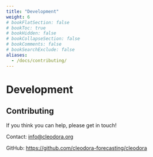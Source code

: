 ```yaml
---
title: "Development"
weight: 6
# bookFlatSection: false
# bookToc: true
# bookHidden: false
# bookCollapseSection: false
# bookComments: false
# bookSearchExclude: false
aliases:
  - /docs/contributing/
---
```


# Development

## Contributing

If you think you can help, please get in touch!

Contact: info@cleodora.org

GitHub: https://github.com/cleodora-forecasting/cleodora
